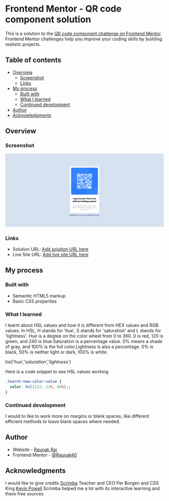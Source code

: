 # Frontend Mentor - QR code component solution

This is a solution to the [QR code component challenge on Frontend Mentor](https://www.frontendmentor.io/challenges/qr-code-component-iux_sIO_H). Frontend Mentor challenges help you improve your coding skills by building realistic projects. 

## Table of contents

- [Overview](#overview)
  - [Screenshot](#screenshot)
  - [Links](#links)
- [My process](#my-process)
  - [Built with](#built-with)
  - [What I learned](#what-i-learned)
  - [Continued development](#continued-development)
- [Author](#author)
- [Acknowledgments](#acknowledgments)

## Overview

### Screenshot

![](images/screenshot.png)

### Links

- Solution URL: [Add solution URL here](https://your-solution-url.com)
- Live Site URL: [Add live site URL here](https://your-live-site-url.com)

## My process

### Built with

- Semantic HTML5 markup
- Basic CSS properties

### What I learned

I learnt about HSL values and how it is different from HEX values and RGB values. In HSL, H stands for 'hue', S stands for 'saturation' and L stands for 'lightness'.
Hue is a degree on the color wheel from 0 to 360. 0 is red, 120 is green, and 240 is blue.Saturation is a percentage value. 0% means a shade of gray, and 100% is the full color.Lightness is also a percentage. 0% is black, 50% is neither light or dark, 100% is white. 

*hsl('hue','saturation','lightness')*

Here is a code snippet to see HSL values working

```css
.learnt-new-color-value {
  color: hsl(212, 21%, 66%);;
}
```
### Continued development

I would to like to work more on margins or blank spaces, like different efficient methods to leave blank spaces where needed.

## Author

- Website - [Raunak Raj](https://www.your-site.com)
- Frontend Mentor - [@Raunak40](https://www.frontendmentor.io/profile/Raunak40)

## Acknowledgments

I would like to give credits [Scrimba](https://scrimba.com) Teacher and CEO Per Borgen and CSS King [Kevin Powell](https://www.kevinpowell.co/).Scrimba helped me a lot with its interactive learning and there free sources
